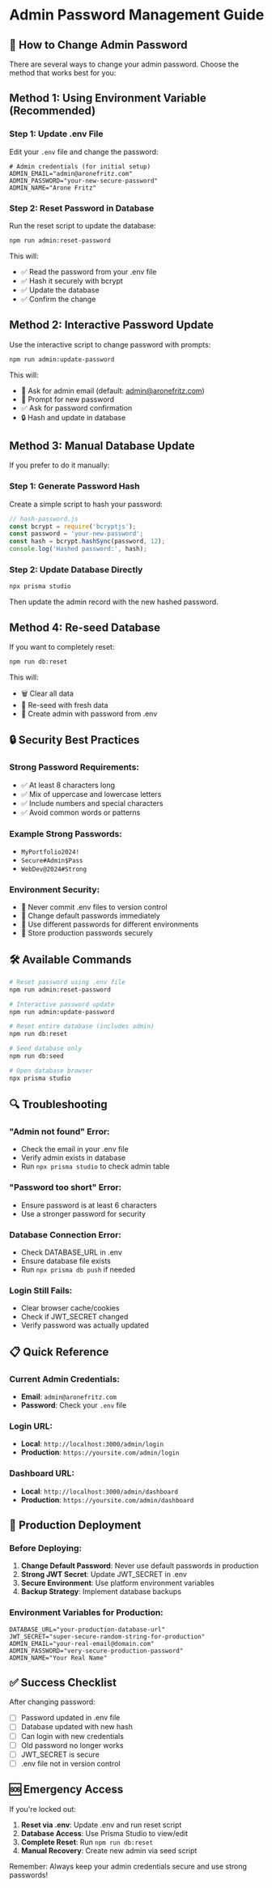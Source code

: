 # Admin Password Management Guide

## 🔐 How to Change Admin Password

There are several ways to change your admin password. Choose the method that works best for you:

## Method 1: Using Environment Variable (Recommended)

### Step 1: Update .env File
Edit your `.env` file and change the password:

```env
# Admin credentials (for initial setup)
ADMIN_EMAIL="admin@aronefritz.com"
ADMIN_PASSWORD="your-new-secure-password"
ADMIN_NAME="Arone Fritz"
```

### Step 2: Reset Password in Database
Run the reset script to update the database:

```bash
npm run admin:reset-password
```

This will:
- ✅ Read the password from your .env file
- ✅ Hash it securely with bcrypt
- ✅ Update the database
- ✅ Confirm the change

## Method 2: Interactive Password Update

Use the interactive script to change password with prompts:

```bash
npm run admin:update-password
```

This will:
- 📧 Ask for admin email (default: admin@aronefritz.com)
- 🔑 Prompt for new password
- ✅ Ask for password confirmation
- 🔒 Hash and update in database

## Method 3: Manual Database Update

If you prefer to do it manually:

### Step 1: Generate Password Hash
Create a simple script to hash your password:

```javascript
// hash-password.js
const bcrypt = require('bcryptjs');
const password = 'your-new-password';
const hash = bcrypt.hashSync(password, 12);
console.log('Hashed password:', hash);
```

### Step 2: Update Database Directly
```bash
npx prisma studio
```

Then update the admin record with the new hashed password.

## Method 4: Re-seed Database

If you want to completely reset:

```bash
npm run db:reset
```

This will:
- 🗑️ Clear all data
- 🌱 Re-seed with fresh data
- 👤 Create admin with password from .env

## 🔒 Security Best Practices

### Strong Password Requirements:
- ✅ At least 8 characters long
- ✅ Mix of uppercase and lowercase letters
- ✅ Include numbers and special characters
- ✅ Avoid common words or patterns

### Example Strong Passwords:
- `MyPortfolio2024!`
- `Secure#Admin$Pass`
- `WebDev@2024#Strong`

### Environment Security:
- 🚫 Never commit .env files to version control
- 🔄 Change default passwords immediately
- 🔐 Use different passwords for different environments
- 📝 Store production passwords securely

## 🛠️ Available Commands

```bash
# Reset password using .env file
npm run admin:reset-password

# Interactive password update
npm run admin:update-password

# Reset entire database (includes admin)
npm run db:reset

# Seed database only
npm run db:seed

# Open database browser
npx prisma studio
```

## 🔍 Troubleshooting

### "Admin not found" Error:
- Check the email in your .env file
- Verify admin exists in database
- Run `npx prisma studio` to check admin table

### "Password too short" Error:
- Ensure password is at least 6 characters
- Use a stronger password for security

### Database Connection Error:
- Check DATABASE_URL in .env
- Ensure database file exists
- Run `npx prisma db push` if needed

### Login Still Fails:
- Clear browser cache/cookies
- Check if JWT_SECRET changed
- Verify password was actually updated

## 📋 Quick Reference

### Current Admin Credentials:
- **Email**: `admin@aronefritz.com`
- **Password**: Check your `.env` file

### Login URL:
- **Local**: `http://localhost:3000/admin/login`
- **Production**: `https://yoursite.com/admin/login`

### Dashboard URL:
- **Local**: `http://localhost:3000/admin/dashboard`
- **Production**: `https://yoursite.com/admin/dashboard`

## 🚀 Production Deployment

### Before Deploying:
1. **Change Default Password**: Never use default passwords in production
2. **Strong JWT Secret**: Update JWT_SECRET in .env
3. **Secure Environment**: Use platform environment variables
4. **Backup Strategy**: Implement database backups

### Environment Variables for Production:
```env
DATABASE_URL="your-production-database-url"
JWT_SECRET="super-secure-random-string-for-production"
ADMIN_EMAIL="your-real-email@domain.com"
ADMIN_PASSWORD="very-secure-production-password"
ADMIN_NAME="Your Real Name"
```

## ✅ Success Checklist

After changing password:
- [ ] Password updated in .env file
- [ ] Database updated with new hash
- [ ] Can login with new credentials
- [ ] Old password no longer works
- [ ] JWT_SECRET is secure
- [ ] .env file not in version control

## 🆘 Emergency Access

If you're locked out:
1. **Reset via .env**: Update .env and run reset script
2. **Database Access**: Use Prisma Studio to view/edit
3. **Complete Reset**: Run `npm run db:reset`
4. **Manual Recovery**: Create new admin via seed script

Remember: Always keep your admin credentials secure and use strong passwords!
